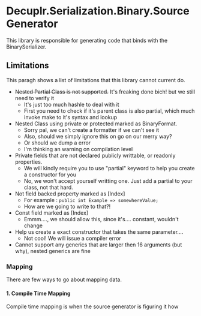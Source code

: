 ﻿# Decuplr.Serialization.Binary.SourceGenerator

This library is responsible for generating code that binds with the BinarySerializer.

## Limitations
This paragh shows a list of limitations that this library cannot current do.

- ~~Nested Partial Class is not supported.~~ It's freaking done bich! but we still need to verify it
  - It's just too much hashle to deal with it
  - First you need to check if it's parent class is also partial, which much invoke make to it's syntax and lookup
- Nested Class using private or protected marked as BinaryFormat.
  - Sorry pal, we can't create a formatter if we can't see it
  - Also, should we simply ignore this on go on our merry way?
  - Or should we dump a error
  - I'm thinking an warning on compilation level
- Private fields that are not declared publicly writtable, or readonly properties.
  - We will kindly require you to use "partial" keyword to help you create a constructor for you
  - No, we won't accept yourself writting one. Just add a partial to your class, not that hard.
- Not field backed property marked as [Index]
  - For example : `public int Example => somewhereValue;`
  - How are we going to write to that?!
- Const field marked as [Index]
  - Emmm...., we should allow this, since it's.... constant, wouldn't change
- Help us create a exact constructor that takes the same parameter....
  - Not cool! We will issue a compiler error
- Cannot support any generics that are larger then 16 arguments (but why), nested generics are fine

### Mapping

There are few ways to go about mapping data.

#### 1. Compile Time Mapping

Compile time mapping is when the source generator is figuring it how